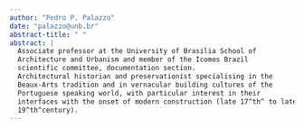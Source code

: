 ```yaml
---
author: "Pedro P. Palazzo"
date: "palazzo@unb.br"
abstract-title: " "
abstract: |
  Associate professor at the University of Brasilia School of
  Architecture and Urbanism and member of the Icomos Brazil
  scientific committee, documentation section.
  Architectural historian and preservationist specialising in the
  Beaux-Arts tradition and in vernacular building cultures of the
  Portuguese speaking world, with particular interest in their
  interfaces with the onset of modern construction (late 17^th^ to late
  19^th^century).
---
```

